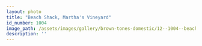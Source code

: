 ```yaml
---
layout: photo
title: "Beach Shack, Martha's Vineyard"
id_number: 1004
image_path: /assets/images/gallery/brown-tones-domestic/12--1004--beach-shack-marthas-vineyard.jpg
description: ''
---
```

